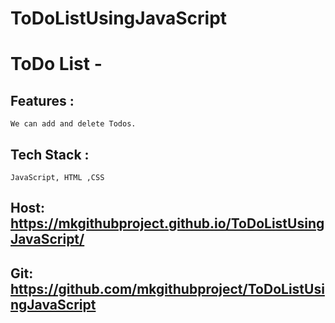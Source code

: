 # ToDoListUsingJavaScript
# ToDo List -
## Features :
    We can add and delete Todos.
## Tech Stack :
    JavaScript, HTML ,CSS
## Host: https://mkgithubproject.github.io/ToDoListUsingJavaScript/
## Git: https://github.com/mkgithubproject/ToDoListUsingJavaScript

